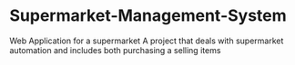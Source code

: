 # Supermarket-Management-System
Web Application for a supermarket
A project that deals with supermarket automation and includes both purchasing a selling items
